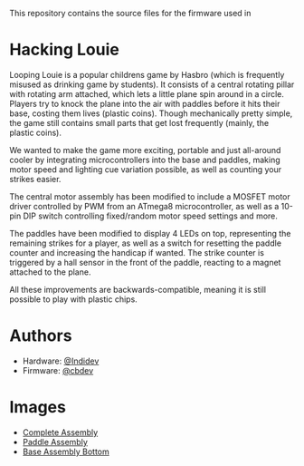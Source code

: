 This repository contains the source files for the firmware used in

# Hacking Louie

Looping Louie is a popular childrens game by Hasbro (which is frequently misused as drinking game by students).
It consists of a central rotating pillar with rotating arm attached, which lets a little plane spin around in a circle.
Players try to knock the plane into the air with paddles before it hits their base, costing them lives (plastic coins).
Though mechanically pretty simple, the game still contains small parts that get lost frequently (mainly, the plastic coins).

We wanted to make the game more exciting, portable and just all-around cooler by integrating microcontrollers
into the base and paddles, making motor speed and lighting cue variation possible, as well as counting your strikes easier.

The central motor assembly has been modified to include a MOSFET motor driver controlled by PWM from an ATmega8 microcontroller,
as well as a 10-pin DIP switch controlling fixed/random motor speed settings and more.

The paddles have been modified to display 4 LEDs on top, representing the remaining strikes for a player, as well as a switch
for resetting the paddle counter and increasing the handicap if wanted. The strike counter is triggered by a hall sensor in the front
of the paddle, reacting to a magnet attached to the plane.

All these improvements are backwards-compatible, meaning it is still possible to play with plastic chips.

# Authors

* Hardware: [@Indidev](http://github.com/Indidev)
* Firmware: [@cbdev](http://github.com/cbdevnet) 

# Images
* [Complete Assembly](http://fabianstumpf.de/static/louie/complete.jpg)
* [Paddle Assembly](http://fabianstumpf.de/static/louie/paddle-top.jpg)
* [Base Assembly Bottom](http://fabianstumpf.de/static/louie/base-btm.jpg)
